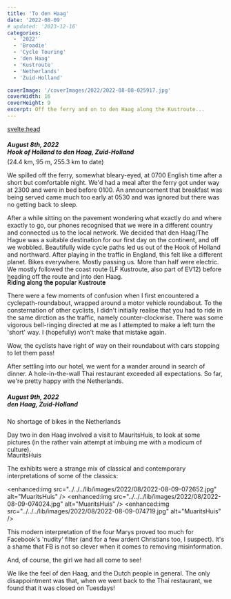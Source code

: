 ```yaml
---
title: 'To den Haag'
date: '2022-08-09'
# updated: '2023-12-16'
categories:
  - '2022'
  - 'Broadie'
  - 'Cycle Touring'
  - 'den Haag'
  - 'Kustroute'
  - 'Netherlands'
  - 'Zuid-Holland'

coverImage: '/coverImages/2022/2022-08-08-025917.jpg'
coverWidth: 16
coverHeight: 9
excerpt: Off the ferry and on to den Haag along the Kustroute...
---
```


<script>
	import Callout from '$lib/components/Callout.svelte'
</script>

<svelte:head>

<title>2022 Netherlands</title>
</svelte:head>

<section class="card">
  <h5>
    August 8th, 2022 <br/>
    Hook of Holland to den Haag, Zuid-Holland    
  </h5>
  <div class="w-80">    
    <enhanced:img
      src="../../../lib/images/2022/08/rides/20220808.png"
      alt="riding along the Kustroute"
    />   
    <div class="caption">(24.4 km, 95 m, 255.3 km to date)</div>
  </div>
  
  <p>We spilled off the ferry, somewhat bleary-eyed, at 0700 English time after a short but comfortable night. We'd had a meal after the ferry got under way at 2300 and were in bed before 0100. An announcement that breakfast was being served came much too early at 0530 and was ignored but there was no getting back to sleep.</p>
  <p>After a while sitting on the pavement wondering what exactly do and where exactly to go, our phones recognised that we were in a different country and connected us to the local network. We decided that den Haag/The Hague was a suitable destination for our first day on the continent, and off we wobbled. Beautifully wide cycle paths led us out of the Hook of Holland and northward. After playing in the traffic in England, this felt like a different planet. Bikes everywhere. Mostly passing us. More than half were electric. We mostly followed the coast route (LF Kustroute, also part of EV12) before heading off the route and into den Haag.</p>
  <enhanced:img
    src="../../../lib/images/2022/08/2022-08-08-025917.jpg"
    alt="riding along the Kustroute"
  />  
  <div class="caption">Riding along the popular Kustroute</div> 
  <enhanced:img
    src="../../../lib/images/2022/08/2022-08-08-030006.jpg"
    alt="riding along the Kustroute"
  />  
  <div class="caption">Riding along the popular Kustroute</div>

  <p>There were a few moments of confusion when I first encountered a cyclepath-roundabout, wrapped around a motor vehicle roundabout. To the consternation of other cyclists, I didn't initially realise that you had to ride in the same dirction as the traffic, namely counter-clockwise. There was some vigorous bell-ringing directed at me as I attempted to make a left turn the 'short' way. I (hopefully) won't make that mistake again. </p>
  <p>Wow, the cyclists have right of way on their roundabout with cars stopping to let them pass!</p>
  <p>After settling into our hotel, we went for a wander around in search of dinner. A hole-in-the-wall Thai restaurant exceeded all expectations. So far, we're pretty happy with the Netherlands.</p>

</section>

<section class="card">
  <h5>
    August 9th, 2022<br/>
    den Haag, Zuid-Holland    
  </h5>
  <br/>
  <div class="w-80">
    <enhanced:img
      src="../../../lib/images/2022/08/2022-08-09-054307.jpg"
      alt="pile of abandoned bikes"
    />
  </div> 
  <div class="caption">No shortage of bikes in the Netherlands</div>

  <p>Day two in den Haag involved a visit to MauritsHuis, to look at some pictures (in the rather vain attempt at imbuing me with a modicum of culture).</p>
  <div class="w-90">
    <enhanced:img
        src="../../../lib/images/2022/08/2022-08-09-065602.jpg"
        alt="MuaritsHuis"
      />
  </div> 
  <div class="caption">MauritsHuis</div>
 
  <p>The exhibits were a strange mix of classical and contemporary interpretations of some of the classics:</p>
  
  <enhanced:img
    src="../../../lib/images/2022/08/2022-08-09-072652.jpg"
    alt="MuaritsHuis"
  />
  <enhanced:img
    src="../../../lib/images/2022/08/2022-08-09-074024.jpg"
    alt="MuaritsHuis"
  />
  <enhanced:img
    src="../../../lib/images/2022/08/2022-08-09-074719.jpg"
    alt="MuaritsHuis"
  />
  <p>This modern interpretation of the four Marys proved too much for Facebook's 'nudity' filter (and for a few ardent Christians too, I suspect). It's a shame that FB is not so clever when it comes to removing misinformation.</p>
  <enhanced:img
    src="../../../lib/images/2022/08/2022-08-09-080432.jpg"
    alt="the girl with the pearl earring"
  />
  <p>And, of course, the girl we had all come to see!</p>
  <enhanced:img
    src="../../../lib/images/2022/08/2022-08-09-084748.jpg"
    alt="the girl with the pearl earring"
  />
  <p>We like the feel of den Haag, and the Dutch people in general. The only disappointment was that, when we went back to the Thai restaurant, we found that it was closed on Tuesdays!</p>

</section>

<style>
  .caption {
    margin-top: -1.25em;
  }
  /* :global(picture) {
    border: 3px solid green;
  } */
</style>
